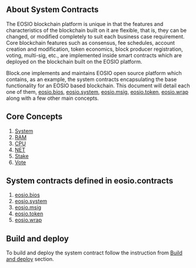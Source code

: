 ## About System Contracts

The EOSIO blockchain platform is unique in that the features and characteristics of the blockchain built on it are flexible, that is, they can be changed, or modified completely to suit each business case requirement. Core blockchain features such as consensus, fee schedules, account creation and modification, token economics, block producer registration, voting, multi-sig, etc., are implemented inside smart contracts which are deployed on the blockchain built on the EOSIO platform.

Block.one implements and maintains EOSIO open source platform which contains, as an example, the system contracts encapsulating the base functionality for an EOSIO based blockchain. This document will detail each one of them, [eosio.bios](#eosiobios-system-contract), [eosio.system](#eosiosystem-system-contract), [eosio.msig](#eosiomsig-system-contract), [eosio.token](#eosiotoken-system-contract), [eosio.wrap](#eosiowrap-system-contract) along with a few other main concepts.

## Core Concepts

1. [System](01_core_concepts/01_system.md)
2. [RAM](01_core_concepts/02_ram.md)
3. [CPU](01_core_concepts/03_cpu.md)
4. [NET](01_core_concepts/04_net.md)
5. [Stake](01_core_concepts/05_stake.md)
6. [Vote](01_core_concepts/06_vote.md)

## System contracts defined in eosio.contracts

1. [eosio.bios](https://eosio.github.io/eosio.contracts/latest/action-reference/eosio.bios)
2. [eosio.system](https://eosio.github.io/eosio.contracts/latest/action-reference/eosio.system)
3. [eosio.msig](https://eosio.github.io/eosio.contracts/latest/action-reference/eosio.msig)
4. [eosio.token](https://eosio.github.io/eosio.contracts/latest/action-reference/eosio.token)
5. [eosio.wrap](https://eosio.github.io/eosio.contracts/latest/action-reference/eosio.wrap)

## Build and deploy
To build and deploy the system contract follow the instruction from [Build and deploy](03_build_and_deploy.md) section.